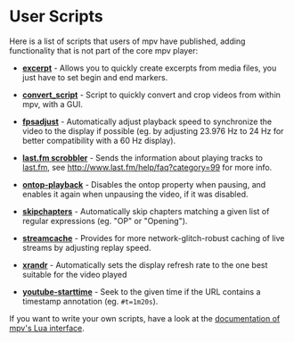 # User Scripts

Here is a list of scripts that users of mpv have published, adding functionality that is not part of the core mpv player:

* **[excerpt](https://github.com/lvml/mpv-plugin-excerpt)** - Allows you to quickly create excerpts from media files, you just have to set begin and end markers.

* **[convert_script](https://gist.github.com/Zehkul/25ea7ae77b30af959be0)** - Script to quickly convert and crop videos from within mpv, with a GUI.

* **[fpsadjust](https://github.com/haasn/gentoo-conf/blob/master/home/nand/.mpv/scripts/fpsadjust.lua)** - Automatically adjust playback speed to synchronize the video to the display if possible (eg. by adjusting 23.976 Hz to 24 Hz for better compatibility with a 60 Hz display).

* **[last.fm scrobbler](https://github.com/l29ah/w3crapcli/blob/master/last.fm/mpv-lastfm.lua)** - Sends the information about playing tracks to [last.fm](http://last.fm/), see http://www.last.fm/help/faq?category=99 for more info.

* **[ontop-playback](https://gist.github.com/Shudouken/5f918ce6ded8b2034806)** - Disables the ontop property when pausing, and enables it again when unpausing the video, if it was disabled.

* **[skipchapters](https://github.com/haasn/gentoo-conf/blob/master/home/nand/.mpv/scripts/skipchapters.lua)** - Automatically skip chapters matching a given list of regular expressions (eg. "OP" or "Opening").

* **[streamcache](https://github.com/lvml/mpv-plugin-streamcache)** - Provides for more network-glitch-robust caching of live streams by adjusting replay speed.

* **[xrandr](https://github.com/lvml/mpv-plugin-xrandr)** - Automatically sets the display refresh rate to the one best suitable for the video played

* **[youtube-starttime](https://gist.github.com/Shudouken/0233126a99627be217a4)** - Seek to the given time if the URL contains a timestamp annotation (eg. ```#t=1m20s```).

If you want to write your own scripts, have a look at the [documentation of mpv's Lua interface](https://github.com/mpv-player/mpv/blob/master/DOCS/man/lua.rst).